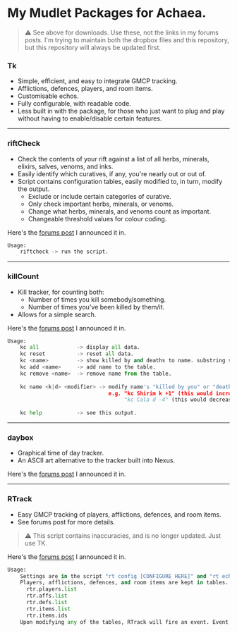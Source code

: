 # My Mudlet Packages for Achaea.

> :warning: See above for downloads. Use these, not the links in my forums posts. I'm trying to maintain both the dropbox files and this repository, but this repository will always be updated first. 

###  Tk
 - Simple, efficient, and easy to integrate GMCP tracking.
 - Afflictions, defences, players, and room items.
 - Customisable echos.
 - Fully configurable, with readable code.
 - Less built in with the package, for those who just want to plug and play without having to enable/disable certain features.

--------

### riftCheck
- Check the contents of your rift against a list of all herbs, minerals, elixirs, salves, venoms, and inks.
- Easily identify which curatives, if any, you're nearly out or out of.
- Script contains configuration tables, easily modified to, in turn, modify the output.
  - Exclude or include certain categories of curative.
  - Only check important herbs, minerals, or venoms.
  - Change what herbs, minerals, and venoms count as important.
  - Changeable threshold values for colour coding.

Here's the [forums post](https://forums.achaea.com/discussion/7462/mudlet-rift-checker-easily-tell-what-youre-running-out-of) I announced it in.

```python
Usage:
    riftcheck -> run the script.
```

--------

### killCount
 - Kill tracker, for counting both:
   - Number of times you kill somebody/something.
   - Number of times you've been killed by them/it.
 - Allows for a simple search. 

Here's the [forums post](https://forums.achaea.com/discussion/7438/killcount-kill-tracker-for-mudlet) I announced it in.

```python
Usage:
    kc all            -> display all data.
    kc reset          -> reset all data.
    kc <name>         -> show killed by and deaths to name. substring search.
    kc add <name>     -> add name to the table.
    kc remove <name>  -> remove name from the table.
    
    kc name <k|d> <modifier> -> modify name's "killed by you" or "deaths to" count by the given modifier. this is for manual modifications.
                                e.g. "kc Shirim k +1" (this would increase the number of times you've killed Shirim by one.)
                                     "kc Cala d -4" (this would decrease the number of times you've died to Cala by four.)
                                     
    kc help           -> see this output.
```

--------

### daybox
 - Graphical time of day tracker.
 - An ASCII art alternative to the tracker built into Nexus.
 
 Here's the [forums post](https://forums.achaea.com/discussion/7403/graphical-day-night-tracker-mudlet-alternative) I announced it in.
 
--------

### RTrack
 - Easy GMCP tracking of players, afflictions, defences, and room items.
 - See forums post for more details.

> :warning: This script contains inaccuracies, and is no longer updated. Just use TK.

Here's the [forums post](https://forums.achaea.com/discussion/7397/rtrack-easy-gmcp-tracking-of-players-affs-defs-and-room-items) I announced it in.

```python
Usage:
    Settings are in the script "rt config [CONFIGURE HERE]" and "rt echo [CONFIGURE HERE]" for outputs.
    Players, afflictions, defences, and room items are kept in tables.
      rtr.players.list
      rtr.affs.list
      rtr.defs.list
      rtr.items.list
      rtr.items.ids
    Upon modifying any of the tables, RTrack will fire an event. Event names are detailed in the first config script.
```
